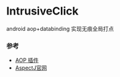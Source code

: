 # IntrusiveClick
android aop+databinding 实现无痕全局打点

### 参考
* [AOP 插件](https://github.com/dikeboy/dhaspject)
* [AspectJ官网](https://eclipse.org/aspectj/)

